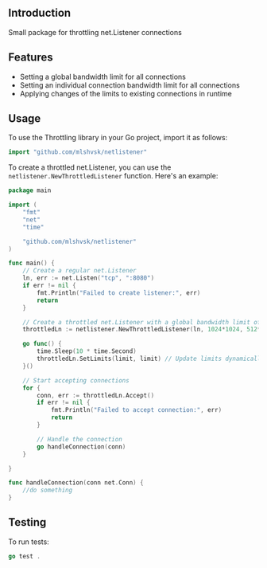 ## Introduction
Small package for throttling net.Listener connections

## Features

- Setting a global bandwidth limit for all connections
- Setting an individual connection bandwidth limit for all connections
- Applying changes of the limits to existing connections in runtime

## Usage

To use the Throttling library in your Go project, import it as follows:

```go
import "github.com/mlshvsk/netlistener"
```

To create a throttled net.Listener, you can use the `netlistener.NewThrottledListener` function. Here's an example:

```go
package main

import (
    "fmt"
    "net"
    "time"

    "github.com/mlshvsk/netlistener"
)

func main() {
    // Create a regular net.Listener
    ln, err := net.Listen("tcp", ":8080")
    if err != nil {
        fmt.Println("Failed to create listener:", err)
        return
    }

    // Create a throttled net.Listener with a global bandwidth limit of 1MB/s and perConn bandwith to 500kB/s
    throttledLn := netlistener.NewThrottledListener(ln, 1024*1024, 512*1024/2)

    go func() {
        time.Sleep(10 * time.Second)
        throttledLn.SetLimits(limit, limit) // Update limits dynamically
    }()

    // Start accepting connections
    for {
        conn, err := throttledLn.Accept()
        if err != nil {
            fmt.Println("Failed to accept connection:", err)
            return
        }

        // Handle the connection
        go handleConnection(conn)
    }

}

func handleConnection(conn net.Conn) {
    //do something
}
```

## Testing

To run tests:

```go
go test .
```